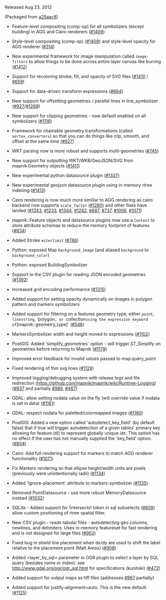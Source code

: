 Released Aug 23, 2012

(Packaged from [a25aac8](https://github.com/mapnik/mapnik/commit/a25aac8))

- Feature-level compositing (comp-op) for all symbolizers (except building) in AGG and Cairo renderers ([#1409](http://github.com/mapnik/mapnik/issues/1409))

- Style-level compositing (comp-op) ([#1409](http://github.com/mapnik/mapnik/issues/1409)) and style-level opacity for AGG renderer ([#314](http://github.com/mapnik/mapnik/issues/314))

- New experimental framework for image manipulation called `image-filters` to allow things to be done across entire layer canvas like burring ([#1412](http://github.com/mapnik/mapnik/issues/1412))

- Support for recoloring stroke, fill, and opacity of SVG files ([#1410](http://github.com/mapnik/mapnik/issues/￼1410) / [#659](http://github.com/mapnik/mapnik/issues/659))

- Support for data-driven transform expressions ([#664](http://github.com/mapnik/mapnik/issues/664))

- New support for offsetting geometries / parallel lines in line_symbolizer ([#927](http://github.com/mapnik/mapnik/issues/927)/[#1269](http://github.com/mapnik/mapnik/issues/1269))

- New support for clipping geometries - now default enabled on all symbolizers ([#1116](http://github.com/mapnik/mapnik/issues/1116))

- Framework for chainable geometry transformations (called `vertex_converters`) so that you can do things like clip, smooth, and offset at the same time ([#927](http://github.com/mapnik/mapnik/issues/927))

- WKT parsing now is more robust and supports multi-geometries ([#745](http://github.com/mapnik/mapnik/issues/745))

- New support for outputting WKT/WKB/GeoJSON/SVG from mapnik.Geometry objects ([#1411](http://github.com/mapnik/mapnik/issues/1411))

- New experimental python datasource plugin ([#1337](http://github.com/mapnik/mapnik/issues/1337))

- New experimental geojson datasource plugin using in-memory rtree indexing ([#1413](http://github.com/mapnik/mapnik/issues/1413))

- Cairo rendering is now much more similiar to AGG rendering as cairo backend now supports `scale_factor` ([#1280](http://github.com/mapnik/mapnik/issues/1280)) and other fixes have landed ([#1343](http://github.com/mapnik/mapnik/issues/1343), [#1233](http://github.com/mapnik/mapnik/issues/1233), [#1344](http://github.com/mapnik/mapnik/issues/), [#1242](http://github.com/mapnik/mapnik/issues/1242), [#687](http://github.com/mapnik/mapnik/issues/687), [#737](http://github.com/mapnik/mapnik/issues/737), [#1006](http://github.com/mapnik/mapnik/issues/1006), [#1071](http://github.com/mapnik/mapnik/issues/1071))

- mapnik::Feature objects and datasource plugins now use a `Context` to store attribute schemas to reduce the memory footprint of features ([#834](http://github.com/mapnik/mapnik/issues/834))

- Added Stroke `miterlimit` ([#786](http://github.com/mapnik/mapnik/issues/786))

- Python: exposed Map `background_image` (and aliased `background` to `background_color`)

- Python: exposed BuildingSymbolizer

- Support in the CSV plugin for reading JSON encoded geometries ([#1392](http://github.com/mapnik/mapnik/issues/1392))

- Increased grid encoding performance ([#1315](http://github.com/mapnik/mapnik/issues/1315))

- Added support for setting opacity dynamically on images in polygon pattern and markers symbolizers

- Added support for filtering on a features geometry type, either `point`, `linestring`, 'polygon`,
  or `collection` using the expression keyword of `[mapnik::geometry_type]` ([#546](http://github.com/mapnik/mapnik/issues/546))

- MarkersSymbolizer width and height moved to expressions ([#1102](http://github.com/mapnik/mapnik/issues/1102))

- PostGIS: Added 'simplify_geometries' option - will trigger ST_Simplify on geometries before returning to Mapnik ([#1179](http://github.com/mapnik/mapnik/issues/1179))

- Improved error feedback for invalid values passed to map.query_point

- Fixed rendering of thin svg lines ([#1129](http://github.com/mapnik/mapnik/issues/1129))

- Improved logging/debugging system with release logs and file redirection (https://github.com/mapnik/mapnik/wiki/Runtime-Logging) ([#937](http://github.com/mapnik/mapnik/issues/937) and partially [#986](http://github.com/mapnik/mapnik/issues/986), [#467](http://github.com/mapnik/mapnik/issues/467))

- GDAL: allow setting nodata value on the fly (will override value if nodata is set in data) ([#1161](http://github.com/mapnik/mapnik/issues/1161))
 
- GDAL: respect nodata for paletted/colormapped images ([#1160](http://github.com/mapnik/mapnik/issues/1160))

- PostGIS: Added a new option called 'autodetect_key_field' (by default false) that if true will
  trigger autodetection of a given tables' primary key allowing for feature.id() to represent
  globally unique ids. This option has no effect if the user has not manually supplied the 'key_field' option. ([#804](http://github.com/mapnik/mapnik/issues/804))

- Cairo: Add full rendering support for markers to match AGG renderer functionality ([#1071](http://github.com/mapnik/mapnik/issues/1071))

- Fix Markers rendering so that ellipse height/width units are pixels (previously were unintentionally radii) ([#1134](http://github.com/mapnik/mapnik/issues/1134))

- Added 'ignore-placement` attribute to markers-symbolizer ([#1135](http://github.com/mapnik/mapnik/issues/1135))

- Removed PointDatasource - use more robust MemoryDatasource instead ([#1032](http://github.com/mapnik/mapnik/issues/1032))

- SQLite - Added support for !intersects! token in sql subselects ([#809](http://github.com/mapnik/mapnik/issues/809)) allow custom positioning of rtree spatial filter.

- New CSV plugin - reads tabular files - autodetecting geo columns, newlines, and delimiters. Uses in-memory featureset for fast rendering and is not designed for large files ([#902](http://github.com/mapnik/mapnik/issues/902))

- Fixed bug in shield line placement when dx/dy are used to shift the label relative to the placement point (Matt Amos) ([#908](http://github.com/mapnik/mapnik/issues/908))

- Added <layer_by_sql> parameter in OGR plugin to select a layer by SQL query (besides name or index): see http://www.gdal.org/ogr/ogr_sql.html for specifications (kunitoki) ([#472](http://github.com/mapnik/mapnik/issues/472))

- Added support for output maps as tiff files (addresses [#967]((http://github.com/mapnik/mapnik/issues/967)) partially)

- Added support for justify-alignment=auto. This is the new default. ([#1125](http://github.com/mapnik/mapnik/issues/1125))